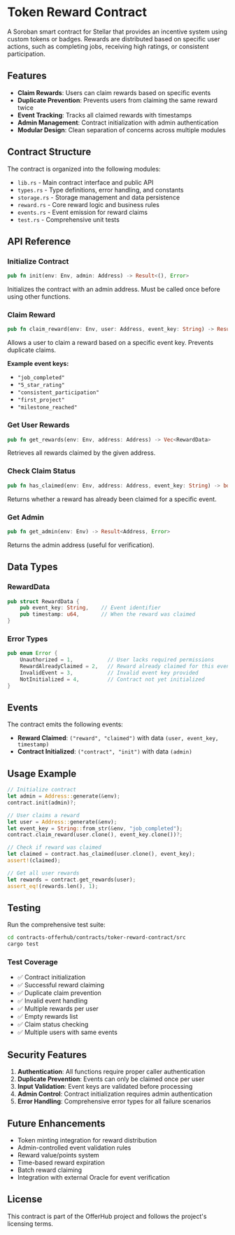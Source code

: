 # Token Reward Contract

A Soroban smart contract for Stellar that provides an incentive system using custom tokens or badges. Rewards are distributed based on specific user actions, such as completing jobs, receiving high ratings, or consistent participation.

## Features

- **Claim Rewards**: Users can claim rewards based on specific events
- **Duplicate Prevention**: Prevents users from claiming the same reward twice
- **Event Tracking**: Tracks all claimed rewards with timestamps
- **Admin Management**: Contract initialization with admin authentication
- **Modular Design**: Clean separation of concerns across multiple modules

## Contract Structure

The contract is organized into the following modules:

- `lib.rs` - Main contract interface and public API
- `types.rs` - Type definitions, error handling, and constants
- `storage.rs` - Storage management and data persistence
- `reward.rs` - Core reward logic and business rules
- `events.rs` - Event emission for reward claims
- `test.rs` - Comprehensive unit tests

## API Reference

### Initialize Contract
```rust
pub fn init(env: Env, admin: Address) -> Result<(), Error>
```
Initializes the contract with an admin address. Must be called once before using other functions.

### Claim Reward
```rust
pub fn claim_reward(env: Env, user: Address, event_key: String) -> Result<(), Error>
```
Allows a user to claim a reward based on a specific event key. Prevents duplicate claims.

**Example event keys:**
- `"job_completed"`
- `"5_star_rating"`
- `"consistent_participation"`
- `"first_project"`
- `"milestone_reached"`

### Get User Rewards
```rust
pub fn get_rewards(env: Env, address: Address) -> Vec<RewardData>
```
Retrieves all rewards claimed by the given address.

### Check Claim Status
```rust
pub fn has_claimed(env: Env, address: Address, event_key: String) -> bool
```
Returns whether a reward has already been claimed for a specific event.

### Get Admin
```rust
pub fn get_admin(env: Env) -> Result<Address, Error>
```
Returns the admin address (useful for verification).

## Data Types

### RewardData
```rust
pub struct RewardData {
    pub event_key: String,    // Event identifier
    pub timestamp: u64,       // When the reward was claimed
}
```

### Error Types
```rust
pub enum Error {
    Unauthorized = 1,           // User lacks required permissions
    RewardAlreadyClaimed = 2,   // Reward already claimed for this event
    InvalidEvent = 3,           // Invalid event key provided
    NotInitialized = 4,         // Contract not yet initialized
}
```

## Events

The contract emits the following events:

- **Reward Claimed**: `("reward", "claimed")` with data `(user, event_key, timestamp)`
- **Contract Initialized**: `("contract", "init")` with data `(admin)`

## Usage Example

```rust
// Initialize contract
let admin = Address::generate(&env);
contract.init(admin)?;

// User claims a reward
let user = Address::generate(&env);
let event_key = String::from_str(&env, "job_completed");
contract.claim_reward(user.clone(), event_key.clone())?;

// Check if reward was claimed
let claimed = contract.has_claimed(user.clone(), event_key);
assert!(claimed);

// Get all user rewards
let rewards = contract.get_rewards(user);
assert_eq!(rewards.len(), 1);
```

## Testing

Run the comprehensive test suite:

```bash
cd contracts-offerhub/contracts/toker-reward-contract/src
cargo test
```

### Test Coverage

- ✅ Contract initialization
- ✅ Successful reward claiming
- ✅ Duplicate claim prevention
- ✅ Invalid event handling
- ✅ Multiple rewards per user
- ✅ Empty rewards list
- ✅ Claim status checking
- ✅ Multiple users with same events

## Security Features

1. **Authentication**: All functions require proper caller authentication
2. **Duplicate Prevention**: Events can only be claimed once per user
3. **Input Validation**: Event keys are validated before processing
4. **Admin Control**: Contract initialization requires admin authentication
5. **Error Handling**: Comprehensive error types for all failure scenarios


## Future Enhancements

- Token minting integration for reward distribution
- Admin-controlled event validation rules
- Reward value/points system
- Time-based reward expiration
- Batch reward claiming
- Integration with external Oracle for event verification

## License

This contract is part of the OfferHub project and follows the project's licensing terms.
